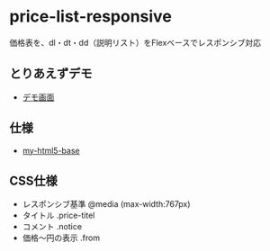 # price-list-responsive
価格表を、dl・dt・dd（説明リスト）をFlexベースでレスポンシブ対応
## とりあえずデモ
* [デモ画面](https://yamasakidaisuke.github.io/price-list-responsive/)
## 仕様
* [my-html5-base](https://github.com/yamasakidaisuke/my-html5-base)
## CSS仕様
* レスポンシブ基準 @media (max-width:767px)
* タイトル .price-titel
* コメント .notice
* 価格～円の表示 .from